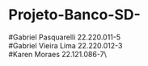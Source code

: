 # Projeto-Banco-SD-

#Gabriel Pasquarelli 22.220.011-5\
#Gabriel Vieira Lima 22.220.012-3\
#Karen Moraes 22.121.086-7\
